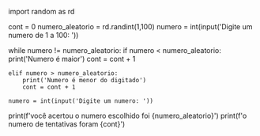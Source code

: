 import random as rd

cont = 0
numero_aleatorio = rd.randint(1,100)
numero = int(input('Digite um numero de 1 a 100: '))

while numero != numero_aleatorio:
    if numero < numero_aleatorio:
        print('Numero é maior')
        cont = cont + 1

    elif numero > numero_aleatorio:
        print('Numero é menor do digitado')
        cont = cont + 1

    numero = int(input('Digite um numero: '))
print(f'você acertou o numero escolhido foi {numero_aleatorio}')
print(f'o numero de tentativas foram {cont}')

